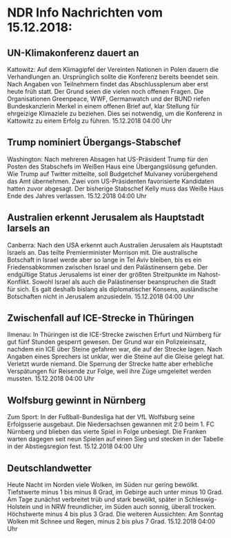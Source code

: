 # NDR Info Nachrichten vom 15.12.2018:


## UN-Klimakonferenz dauert an
Kattowitz: Auf dem Klimagipfel der Vereinten Nationen in Polen dauern die Verhandlungen an. Ursprünglich sollte die Konferenz bereits beendet sein. Nach Angaben von Teilnehmern findet das Abschlussplenum aber erst heute früh statt. Der Grund seien die vielen noch offenen Fragen. Die Organisationen Greenpeace, WWF, Germanwatch und der BUND riefen Bundeskanzlerin Merkel in einem offenen Brief auf, klar Stellung für ehrgeizige Klimaziele zu beziehen. Dies sei notwendig, um die Konferenz in Kattowitz zu einem Erfolg zu führen. 15.12.2018 04:00 Uhr 

## Trump nominiert Übergangs-Stabschef
Washington: Nach mehreren Absagen hat US-Präsident Trump für den Posten des Stabschefs im Weißen Haus eine Übergangslösung gefunden. Wie Trump auf Twitter mitteilte, soll Budgetchef Mulvaney vorübergehend das Amt übernehmen. Zwei vom US-Präsidenten favorisierte Kandidaten hatten zuvor abgesagt. Der bisherige Stabschef Kelly muss das Weiße Haus Ende des Jahres verlassen. 15.12.2018 04:00 Uhr 

## Australien erkennt Jerusalem als Hauptstadt Iarsels an
Canberra: Nach den USA erkennt auch Australien Jerusalem als Hauptstadt Israels an. Das teilte Premierminister Morrison mit. Die australische Botschaft in Israel werde aber so lange in Tel Aviv bleiben, bis es ein Friedensabkommen zwischen Israel und den Palästinensern gebe. Der endgültige Status Jerusalems ist einer der größten Streitpunkte im Nahost-Konflikt. Sowohl Israel als auch die Palästinenser beanspruchen die Stadt für sich. Es galt deshalb bislang als diplomatischer Konsens, ausländische Botschaften nicht in Jerusalem anzusiedeln. 15.12.2018 04:00 Uhr 

## Zwischenfall auf ICE-Strecke in Thüringen
Ilmenau: In Thüringen ist die ICE-Strecke zwischen Erfurt und Nürnberg für gut fünf Stunden gesperrt gewesen. Der Grund war ein Polizeieinsatz, nachdem ein ICE über Steine gefahren war, die auf der Strecke lagen. Nach Angaben eines Sprechers ist unklar, wer die Steine auf die Gleise gelegt hat. Verletzt wurde niemand. Die Sperrung der Strecke hatte aber erhebliche Verspätungen für Reisende zur Folge, weil ihre Züge umgeleitet werden mussten. 15.12.2018 04:00 Uhr 

## Wolfsburg gewinnt in Nürnberg
Zum Sport: In der Fußball-Bundesliga hat der VfL Wolfsburg seine Erfolgsserie ausgebaut. Die Niedersachsen gewannen mit 2:0 beim 1. FC Nürnberg und blieben das vierte Spiel in Folge unbesiegt. Die Franken warten dagegen seit neun Spielen auf einen Sieg und stecken in der Tabelle in der Abstiegsregion fest. 15.12.2018 04:00 Uhr 

## Deutschlandwetter
Heute Nacht im Norden viele Wolken, im Süden nur gering bewölkt. Tiefstwerte minus 1 bis minus 8 Grad, im Gebirge auch unter minus 10 Grad. Am Tage zunächst verbreitet trüb und stark bewölkt, später in Schleswig-Holstein und in NRW freundlicher, im Süden auch sonnig, überall trocken. Höchstwerte minus 4 bis plus 3 Grad. Die weiteren Aussichten: Am Sonntag Wolken mit Schnee und Regen, minus 2 bis plus 7 Grad. 15.12.2018 04:00 Uhr 
